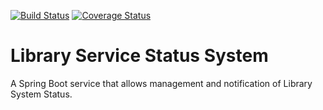 [![Build Status](https://github.com/TAMULib/LibraryServiceStatusSystemService/workflows/Build/badge.svg)](https://github.com/TAMULib/LibraryServiceStatusSystemService/actions?query=workflow%3ABuild)
[![Coverage Status](https://coveralls.io/repos/github/TAMULib/LibraryServiceStatusSystemService/badge.svg?branch=master)](https://coveralls.io/github/TAMULib/LibraryServiceStatusSystemService?branch=master)

# Library Service Status System

A Spring Boot service that allows management and notification of Library System Status.
